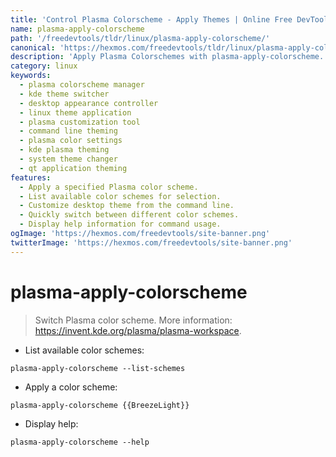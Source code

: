 ```yaml
---
title: 'Control Plasma Colorscheme - Apply Themes | Online Free DevTools by Hexmos'
name: plasma-apply-colorscheme
path: '/freedevtools/tldr/linux/plasma-apply-colorscheme/'
canonical: 'https://hexmos.com/freedevtools/tldr/linux/plasma-apply-colorscheme/'
description: 'Apply Plasma Colorschemes with plasma-apply-colorscheme. Customize your desktop appearance and switch themes quickly. Free online tool, no registration required.'
category: linux
keywords:
  - plasma colorscheme manager
  - kde theme switcher
  - desktop appearance controller
  - linux theme application
  - plasma customization tool
  - command line theming
  - plasma color settings
  - kde plasma theming
  - system theme changer
  - qt application theming
features:
  - Apply a specified Plasma color scheme.
  - List available color schemes for selection.
  - Customize desktop theme from the command line.
  - Quickly switch between different color schemes.
  - Display help information for command usage.
ogImage: 'https://hexmos.com/freedevtools/site-banner.png'
twitterImage: 'https://hexmos.com/freedevtools/site-banner.png'
---
```


# plasma-apply-colorscheme

> Switch Plasma color scheme.
> More information: <https://invent.kde.org/plasma/plasma-workspace>.

- List available color schemes:

`plasma-apply-colorscheme --list-schemes`

- Apply a color scheme:

`plasma-apply-colorscheme {{BreezeLight}}`

- Display help:

`plasma-apply-colorscheme --help`
